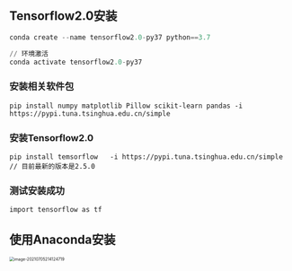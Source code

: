 

## Tensorflow2.0安装

```python
conda create --name tensorflow2.0-py37 python==3.7 

// 环境激活
conda activate tensorflow2.0-py37
```



### 安装相关软件包

```
pip install numpy matplotlib Pillow scikit-learn pandas -i https://pypi.tuna.tsinghua.edu.cn/simple
```



### 安装Tensorflow2.0

```
pip install temsorflow   -i https://pypi.tuna.tsinghua.edu.cn/simple
// 目前最新的版本是2.5.0
```



### 测试安装成功

```
import tensorflow as tf
```





## 使用Anaconda安装

<img src="https://gitee.com/frewen1225/ImageUploader/raw/master/FreweniMacBook/20210705214124.png" alt="image-20210705214124719" style="zoom:50%;" />

